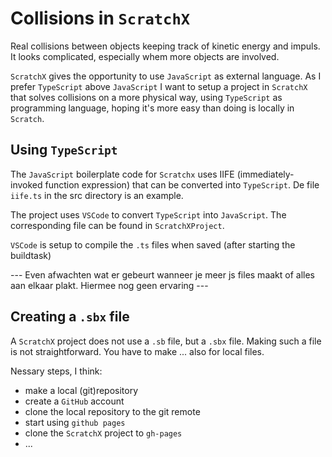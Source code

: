 # Collisions in `ScratchX`

Real collisions between objects keeping track of kinetic energy and impuls. It looks complicated, especially whem more objects are involved.

`ScratchX` gives the opportunity to use `JavaScript` as external language. 
As I prefer `TypeScript` above `JavaScript` I want to setup a project in `ScratchX` that solves collisions on a more physical way, using `TypeScript` as programming language, hoping it's more easy than doing is locally in `Scratch`.

## Using `TypeScript`

The `JavaScript` boilerplate code for `Scratchx` uses IIFE (immediately-invoked function expression) that can be converted into `TypeScript`. De file `iife.ts` in the src directory is an example.

The project uses `VSCode` to convert `TypeScript` into `JavaScript`. The corresponding file can be found in `ScratchXProject`.

`VSCode` is setup to compile the `.ts` files when saved (after starting the buildtask)

--- Even afwachten wat er gebeurt wanneer je meer js files maakt of alles aan elkaar plakt. Hiermee nog geen ervaring ---

## Creating a `.sbx` file

A `ScratchX` project does not use a `.sb` file, but a `.sbx` file. Making such a file is not straightforward. You have to make ... also for local files.

Nessary steps, I think:

- make a local (git)repository
- create a `GitHub` account
- clone the local repository to the git remote
- start using `github pages`
- clone the `ScratchX` project to `gh-pages`
- ...
